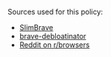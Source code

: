 Sources used for this policy:
- [SlimBrave](https://github.com/ltx0101/SlimBrave)
- [brave-debloatinator](https://github.com/MulesGaming/brave-debloatinator)
- [Reddit on r/browsers](https://www.reddit.com/r/browsers/comments/1n3zdgl/comment/nbkvqj8)
